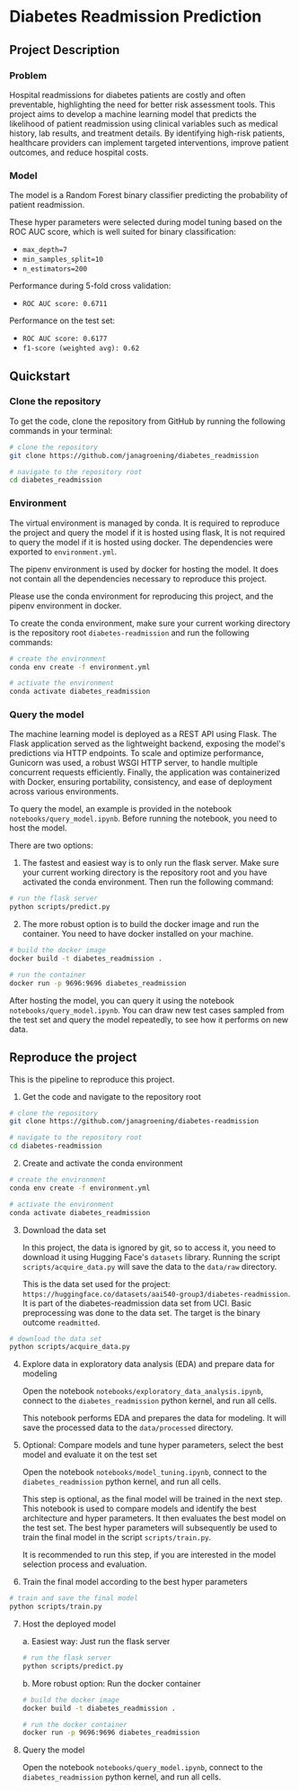 # Diabetes Readmission Prediction

## Project Description

### Problem

Hospital readmissions for diabetes patients are costly and often preventable,
highlighting the need for better risk assessment tools.
This project aims to develop a machine learning model that predicts the
likelihood of patient readmission using clinical variables such as medical
history, lab results, and treatment details. By identifying high-risk patients,
healthcare providers can implement targeted interventions,
improve patient outcomes, and reduce hospital costs.

### Model

The model is a Random Forest binary classifier predicting the probability of 
patient readmission.

These hyper parameters were selected during model tuning
based on the ROC AUC score, which is well suited for
binary classification:

- `max_depth=7`
- `min_samples_split=10`
- `n_estimators=200`

Performance during 5-fold cross validation:

- `ROC AUC score: 0.6711`

Performance on the test set:

- `ROC AUC score: 0.6177`
- `f1-score (weighted avg): 0.62`

## Quickstart

### Clone the repository

To get the code, clone the repository from GitHub by running the following
commands in your terminal:

```bash
# clone the repository
git clone https://github.com/janagroening/diabetes_readmission

# navigate to the repository root
cd diabetes_readmission
```

### Environment

The virtual environment is managed by conda.
It is required to reproduce the project and query the model
if it is hosted using flask,
It is not required to query the model if it is hosted using docker.
The dependencies were exported to `environment.yml`.

The pipenv environment is used by docker for hosting the model.
It does not contain all the dependencies necessary
to reproduce this project.

Please use the conda environment for reproducing this project,
and the pipenv environment in docker.

To create the conda environment, make sure your current working directory is the
repository root `diabetes-readmission` and run the following commands:

```bash
# create the environment
conda env create -f environment.yml

# activate the environment
conda activate diabetes_readmission
```

### Query the model

The machine learning model is deployed as a REST API using Flask.
The Flask application served as the lightweight backend, exposing the model's
predictions via HTTP endpoints.
To scale and optimize performance, Gunicorn was used, a robust WSGI HTTP server,
to handle multiple concurrent requests efficiently.
Finally, the application was containerized with Docker, ensuring portability,
consistency, and ease of deployment across various environments.

To query the model, an example is provided in the notebook
`notebooks/query_model.ipynb`.
Before running the notebook, you need to host the model.

There are two options:

1. The fastest and easiest way is to only run the flask server.
Make sure your current working directory is the repository root
and you have activated the conda environment.
Then run the following command:

```bash
# run the flask server
python scripts/predict.py
```

2. The more robust option is to build the docker image and run the
container.
You need to have docker installed on your machine.

```bash
# build the docker image
docker build -t diabetes_readmission .

# run the container
docker run -p 9696:9696 diabetes_readmission
```

After hosting the model, you can query it using the notebook
`notebooks/query_model.ipynb`.
You can draw new test cases sampled from the test set
and query the model repeatedly,
to see how it performs on new data.

## Reproduce the project

This is the pipeline to reproduce this project.

1. Get the code and navigate to the repository root

```bash
# clone the repository
git clone https://github.com/janagroening/diabetes-readmission

# navigate to the repository root
cd diabetes-readmission
```

2. Create and activate the conda environment

```bash
# create the environment
conda env create -f environment.yml

# activate the environment
conda activate diabetes_readmission
```

3. Download the data set

    In this project, the data is ignored by git,
    so to access it, you need to download it using
    Hugging Face's `datasets` library.
    Running the script `scripts/acquire_data.py`
    will save the data to the `data/raw` directory.

    This is the data set used for the project:
    `https://huggingface.co/datasets/aai540-group3/diabetes-readmission`.
    It is part of the diabetes-readmission data set from UCI.
    Basic preprocessing was done to the data set.
    The target is the binary outcome `readmitted`.

```bash
# download the data set
python scripts/acquire_data.py
```

4. Explore data in exploratory data analysis (EDA) and prepare
data for modeling

    Open the notebook `notebooks/exploratory_data_analysis.ipynb`,
    connect to the `diabetes_readmission` python kernel,
    and run all cells.
    
    This notebook performs EDA and prepares the data for modeling.
    It will save the processed data to the `data/processed` directory.

5. Optional: Compare models and tune hyper parameters,
select the best model and evaluate it on the test set

    Open the notebook `notebooks/model_tuning.ipynb`,
    connect to the `diabetes_readmission` python kernel,
    and run all cells.

    This step is optional, as the final model will be trained in the next
    step. This notebook is used to compare models and identify the
    best architecture and hyper parameters.
    It then evaluates the best model on the test set.
    The best hyper parameters will subsequently be used to train
    the final model in the script `scripts/train.py`.

    It is recommended to run this step,
    if you are interested in the model selection process and
    evaluation.

6. Train the final model according to the best hyper parameters

```bash
# train and save the final model
python scripts/train.py
```

7. Host the deployed model

    a. Easiest way: Just run the flask server

    ```bash
    # run the flask server
    python scripts/predict.py
    ```

    b. More robust option: Run the docker container
    

    ```bash
    # build the docker image
    docker build -t diabetes_readmission .

    # run the docker container
    docker run -p 9696:9696 diabetes_readmission
    ```

8. Query the model

    Open the notebook `notebooks/query_model.ipynb`,
    connect to the `diabetes_readmission` python kernel,
    and run all cells.
